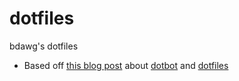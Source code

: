 # dotfiles
bdawg's dotfiles

- Based off [this blog post][dotbot-blog-post] about [dotbot] and [dotfiles]

[dotbot-blog-post]: http://www.anishathalye.com/2014/08/03/managing-your-dotfiles/
[dotbot]: https://github.com/anishathalye/dotbot
[dotfiles]: https://dotfiles.github.io/
